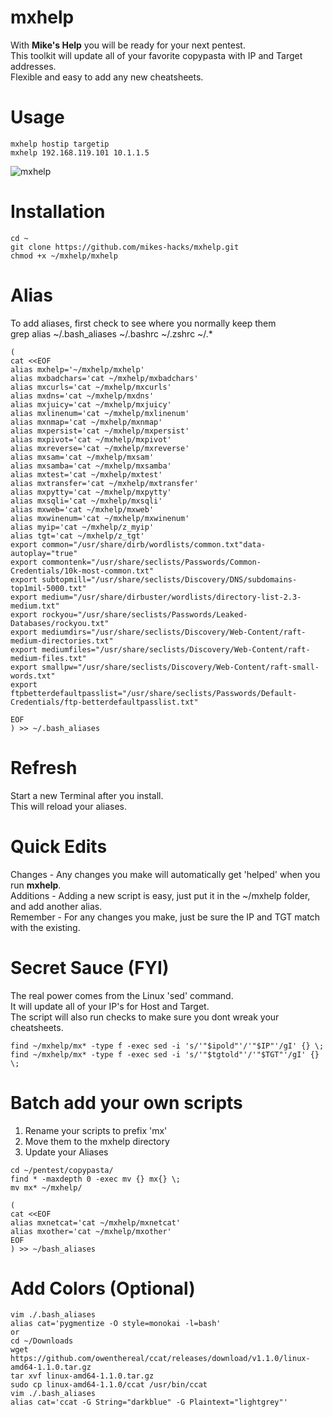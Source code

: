 # mxhelp
With **Mike's Help** you will be ready for your next pentest.  
This toolkit will update all of your favorite copypasta with IP and Target addresses.  
Flexible and easy to add any new cheatsheets.  

# Usage
```
mxhelp hostip targetip
mxhelp 192.168.119.101 10.1.1.5
```

![mxhelp](https://user-images.githubusercontent.com/59158016/176043471-d9c07ce2-19cf-4948-97b5-87a3df1cfde8.gif)

# Installation
```
cd ~
git clone https://github.com/mikes-hacks/mxhelp.git
chmod +x ~/mxhelp/mxhelp
```

# Alias
To add aliases, first check to see where you normally keep them  
grep alias ~/.bash_aliases ~/.bashrc ~/.zshrc ~/.*

```
(
cat <<EOF
alias mxhelp='~/mxhelp/mxhelp'
alias mxbadchars='cat ~/mxhelp/mxbadchars'
alias mxcurls='cat ~/mxhelp/mxcurls'
alias mxdns='cat ~/mxhelp/mxdns'
alias mxjuicy='cat ~/mxhelp/mxjuicy'
alias mxlinenum='cat ~/mxhelp/mxlinenum'
alias mxnmap='cat ~/mxhelp/mxnmap'
alias mxpersist='cat ~/mxhelp/mxpersist'
alias mxpivot='cat ~/mxhelp/mxpivot'
alias mxreverse='cat ~/mxhelp/mxreverse'
alias mxsam='cat ~/mxhelp/mxsam'
alias mxsamba='cat ~/mxhelp/mxsamba'
alias mxtest='cat ~/mxhelp/mxtest'
alias mxtransfer='cat ~/mxhelp/mxtransfer'
alias mxpytty='cat ~/mxhelp/mxpytty'
alias mxsqli='cat ~/mxhelp/mxsqli'
alias mxweb='cat ~/mxhelp/mxweb'
alias mxwinenum='cat ~/mxhelp/mxwinenum'
alias myip='cat ~/mxhelp/z_myip'
alias tgt='cat ~/mxhelp/z_tgt'
export common="/usr/share/dirb/wordlists/common.txt"data-autoplay="true"
export commontenk="/usr/share/seclists/Passwords/Common-Credentials/10k-most-common.txt"
export subtopmill="/usr/share/seclists/Discovery/DNS/subdomains-top1mil-5000.txt"
export medium="/usr/share/dirbuster/wordlists/directory-list-2.3-medium.txt"
export rockyou="/usr/share/seclists/Passwords/Leaked-Databases/rockyou.txt"
export mediumdirs="/usr/share/seclists/Discovery/Web-Content/raft-medium-directories.txt"
export mediumfiles="/usr/share/seclists/Discovery/Web-Content/raft-medium-files.txt"
export smallpw="/usr/share/seclists/Discovery/Web-Content/raft-small-words.txt"
export ftpbetterdefaultpasslist="/usr/share/seclists/Passwords/Default-Credentials/ftp-betterdefaultpasslist.txt"

EOF
) >> ~/.bash_aliases
```
# Refresh
Start a new Terminal after you install.  
This will reload your aliases.  


# Quick Edits
Changes - Any changes you make will automatically get 'helped' when you run **mxhelp**.  
Additions - Adding a new script is easy, just put it in the ~/mxhelp folder, and add another alias.  
Remember - For any changes you make, just be sure the IP and TGT match with the existing.  

# Secret Sauce (FYI)
The real power comes from the Linux 'sed' command.  
It will update all of your IP's for Host and Target.  
The script will also run checks to make sure you dont wreak your cheatsheets.  
```
find ~/mxhelp/mx* -type f -exec sed -i 's/'"$ipold"'/'"$IP"'/gI' {} \;
find ~/mxhelp/mx* -type f -exec sed -i 's/'"$tgtold"'/'"$TGT"'/gI' {} \;
```

# Batch add your own scripts
1. Rename your scripts to prefix 'mx'
1. Move them to the mxhelp directory
1. Update your Aliases

```
cd ~/pentest/copypasta/
find * -maxdepth 0 -exec mv {} mx{} \;
mv mx* ~/mxhelp/

(
cat <<EOF
alias mxnetcat='cat ~/mxhelp/mxnetcat'
alias mxother='cat ~/mxhelp/mxother'
EOF
) >> ~/bash_aliases
```

# Add Colors (Optional)
```
vim ./.bash_aliases
alias cat='pygmentize -O style=monokai -l=bash'
or
cd ~/Downloads
wget https://github.com/owenthereal/ccat/releases/download/v1.1.0/linux-amd64-1.1.0.tar.gz
tar xvf linux-amd64-1.1.0.tar.gz 
sudo cp linux-amd64-1.1.0/ccat /usr/bin/ccat
vim ./.bash_aliases
alias cat='ccat -G String="darkblue" -G Plaintext="lightgrey"'
```
